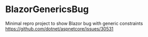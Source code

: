 # BlazorGenericsBug
Minimal repro project to show Blazor bug with generic constraints
https://github.com/dotnet/aspnetcore/issues/30531
